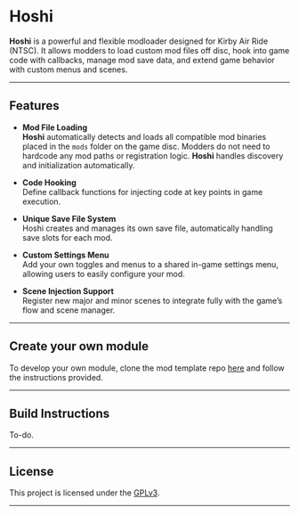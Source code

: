 # Hoshi

**Hoshi** is a powerful and flexible modloader designed for Kirby Air Ride (NTSC). It allows modders to load custom mod files off disc, hook into game code with callbacks, manage mod save data, and extend game behavior with custom menus and scenes.

---

## Features

- **Mod File Loading**  
  **Hoshi** automatically detects and loads all compatible mod binaries placed in the `mods` folder on the game disc. Modders do not need to hardcode any mod paths or registration logic. **Hoshi** handles discovery and initialization automatically.

- **Code Hooking**  
  Define callback functions for injecting code at key points in game execution.

- **Unique Save File System**  
  Hoshi creates and manages its own save file, automatically handling save slots for each mod.

- **Custom Settings Menu**  
  Add your own toggles and menus to a shared in-game settings menu, allowing users to easily configure your mod.

- **Scene Injection Support**  
  Register new major and minor scenes to integrate fully with the game’s flow and scene manager.

---

## Create your own module

To develop your own module, clone the mod template repo [here](https://github.com/UnclePunch/hoshi-mod) and follow the instructions provided.

---

## Build Instructions

To-do.

---

## License

This project is licensed under the [GPLv3](./LICENSE).

---
